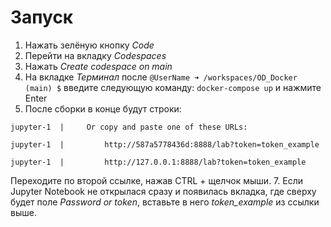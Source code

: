 # Запуск
1. Нажать зелёную кнопку _Code_
2. Перейти на вкладку _Codespaces_
3. Нажать _Create codespace on main_
4. На вкладке _Терминал_ после `@UserName ➜ /workspaces/OD_Docker (main) $` введите следующую команду: `docker-compose up` и нажмите Enter
5. После сборки в конце будут строки:

`jupyter-1  |     Or copy and paste one of these URLs:`

`jupyter-1  |         http://587a5778436d:8888/lab?token=token_example`

`jupyter-1  |         http://127.0.0.1:8888/lab?token=token_example`

Переходите по второй ссылке, нажав CTRL + щелчок мыши.
7. Если Jupyter Notebook не открылася сразу и появилась вкладка, где сверху будет поле _Password or token_, вставьте в него _token_example_ из ссылки выше.
